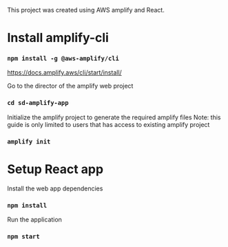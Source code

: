This project was created using AWS amplify and React.

# Install amplify-cli

### `npm install -g @aws-amplify/cli`
https://docs.amplify.aws/cli/start/install/

Go to the director of the amplify web project

### `cd sd-amplify-app`

Initialize the amplify project to generate the required amplify files
Note: this guide is only limited to users that has access to existing amplify project

### `amplify init`

# Setup React app

Install the web app dependencies
### `npm install `

Run the application
### `npm start `
